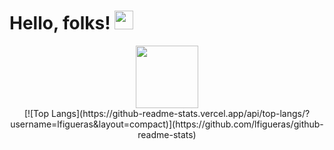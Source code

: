 # Hello, folks! <img src="https://raw.githubusercontent.com/MartinHeinz/MartinHeinz/master/wave.gif" width="30px">
<div id="header" align="center">
  <img src="https://media.giphy.com/media/RbDKaczqWovIugyJmW/giphy.gif" width="100"/>
</div>



<div id="header" align="center">
 [![Top Langs](https://github-readme-stats.vercel.app/api/top-langs/?username=lfigueras&layout=compact)](https://github.com/lfigueras/github-readme-stats)
 
</div>
